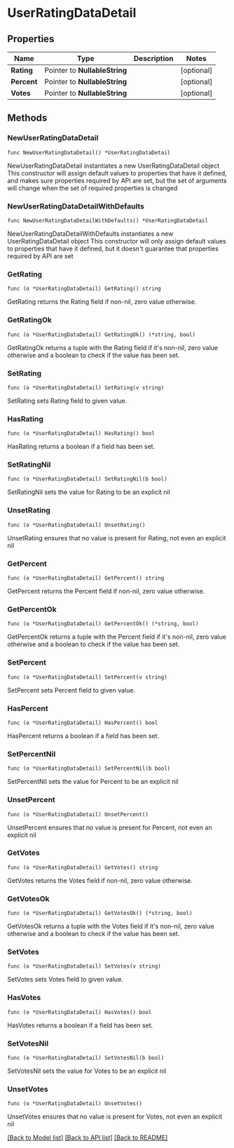 # UserRatingDataDetail

## Properties

Name | Type | Description | Notes
------------ | ------------- | ------------- | -------------
**Rating** | Pointer to **NullableString** |  | [optional] 
**Percent** | Pointer to **NullableString** |  | [optional] 
**Votes** | Pointer to **NullableString** |  | [optional] 

## Methods

### NewUserRatingDataDetail

`func NewUserRatingDataDetail() *UserRatingDataDetail`

NewUserRatingDataDetail instantiates a new UserRatingDataDetail object
This constructor will assign default values to properties that have it defined,
and makes sure properties required by API are set, but the set of arguments
will change when the set of required properties is changed

### NewUserRatingDataDetailWithDefaults

`func NewUserRatingDataDetailWithDefaults() *UserRatingDataDetail`

NewUserRatingDataDetailWithDefaults instantiates a new UserRatingDataDetail object
This constructor will only assign default values to properties that have it defined,
but it doesn't guarantee that properties required by API are set

### GetRating

`func (o *UserRatingDataDetail) GetRating() string`

GetRating returns the Rating field if non-nil, zero value otherwise.

### GetRatingOk

`func (o *UserRatingDataDetail) GetRatingOk() (*string, bool)`

GetRatingOk returns a tuple with the Rating field if it's non-nil, zero value otherwise
and a boolean to check if the value has been set.

### SetRating

`func (o *UserRatingDataDetail) SetRating(v string)`

SetRating sets Rating field to given value.

### HasRating

`func (o *UserRatingDataDetail) HasRating() bool`

HasRating returns a boolean if a field has been set.

### SetRatingNil

`func (o *UserRatingDataDetail) SetRatingNil(b bool)`

 SetRatingNil sets the value for Rating to be an explicit nil

### UnsetRating
`func (o *UserRatingDataDetail) UnsetRating()`

UnsetRating ensures that no value is present for Rating, not even an explicit nil
### GetPercent

`func (o *UserRatingDataDetail) GetPercent() string`

GetPercent returns the Percent field if non-nil, zero value otherwise.

### GetPercentOk

`func (o *UserRatingDataDetail) GetPercentOk() (*string, bool)`

GetPercentOk returns a tuple with the Percent field if it's non-nil, zero value otherwise
and a boolean to check if the value has been set.

### SetPercent

`func (o *UserRatingDataDetail) SetPercent(v string)`

SetPercent sets Percent field to given value.

### HasPercent

`func (o *UserRatingDataDetail) HasPercent() bool`

HasPercent returns a boolean if a field has been set.

### SetPercentNil

`func (o *UserRatingDataDetail) SetPercentNil(b bool)`

 SetPercentNil sets the value for Percent to be an explicit nil

### UnsetPercent
`func (o *UserRatingDataDetail) UnsetPercent()`

UnsetPercent ensures that no value is present for Percent, not even an explicit nil
### GetVotes

`func (o *UserRatingDataDetail) GetVotes() string`

GetVotes returns the Votes field if non-nil, zero value otherwise.

### GetVotesOk

`func (o *UserRatingDataDetail) GetVotesOk() (*string, bool)`

GetVotesOk returns a tuple with the Votes field if it's non-nil, zero value otherwise
and a boolean to check if the value has been set.

### SetVotes

`func (o *UserRatingDataDetail) SetVotes(v string)`

SetVotes sets Votes field to given value.

### HasVotes

`func (o *UserRatingDataDetail) HasVotes() bool`

HasVotes returns a boolean if a field has been set.

### SetVotesNil

`func (o *UserRatingDataDetail) SetVotesNil(b bool)`

 SetVotesNil sets the value for Votes to be an explicit nil

### UnsetVotes
`func (o *UserRatingDataDetail) UnsetVotes()`

UnsetVotes ensures that no value is present for Votes, not even an explicit nil

[[Back to Model list]](../README.md#documentation-for-models) [[Back to API list]](../README.md#documentation-for-api-endpoints) [[Back to README]](../README.md)


